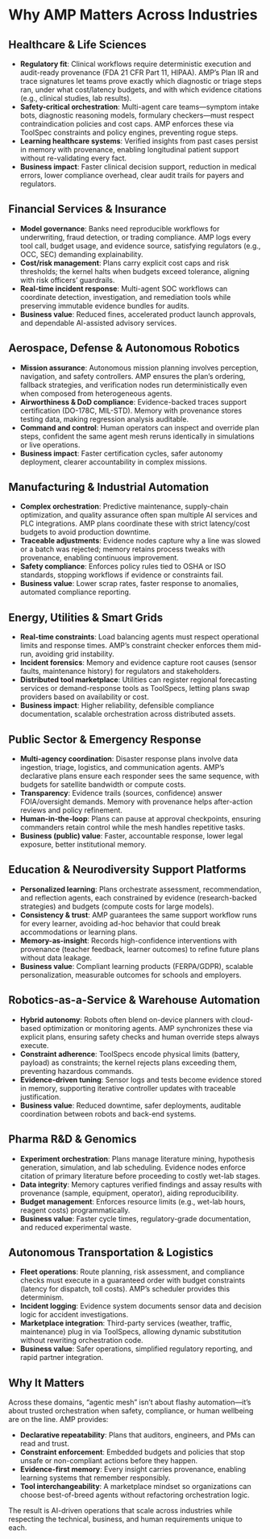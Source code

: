 # Why AMP Matters Across Industries

## Healthcare & Life Sciences
- **Regulatory fit**: Clinical workflows require deterministic execution and audit-ready provenance (FDA 21 CFR Part 11, HIPAA). AMP’s Plan IR and trace signatures let teams prove exactly which diagnostic or triage steps ran, under what cost/latency budgets, and with which evidence citations (e.g., clinical studies, lab results).
- **Safety-critical orchestration**: Multi-agent care teams—symptom intake bots, diagnostic reasoning models, formulary checkers—must respect contraindication policies and cost caps. AMP enforces these via ToolSpec constraints and policy engines, preventing rogue steps.
- **Learning healthcare systems**: Verified insights from past cases persist in memory with provenance, enabling longitudinal patient support without re-validating every fact.
- **Business impact**: Faster clinical decision support, reduction in medical errors, lower compliance overhead, clear audit trails for payers and regulators.

## Financial Services & Insurance
- **Model governance**: Banks need reproducible workflows for underwriting, fraud detection, or trading compliance. AMP logs every tool call, budget usage, and evidence source, satisfying regulators (e.g., OCC, SEC) demanding explainability.
- **Cost/risk management**: Plans carry explicit cost caps and risk thresholds; the kernel halts when budgets exceed tolerance, aligning with risk officers’ guardrails.
- **Real-time incident response**: Multi-agent SOC workflows can coordinate detection, investigation, and remediation tools while preserving immutable evidence bundles for audits.
- **Business value**: Reduced fines, accelerated product launch approvals, and dependable AI-assisted advisory services.

## Aerospace, Defense & Autonomous Robotics
- **Mission assurance**: Autonomous mission planning involves perception, navigation, and safety controllers. AMP ensures the plan’s ordering, fallback strategies, and verification nodes run deterministically even when composed from heterogeneous agents.
- **Airworthiness & DoD compliance**: Evidence-backed traces support certification (DO-178C, MIL-STD). Memory with provenance stores testing data, making regression analysis auditable.
- **Command and control**: Human operators can inspect and override plan steps, confident the same agent mesh reruns identically in simulations or live operations.
- **Business impact**: Faster certification cycles, safer autonomy deployment, clearer accountability in complex missions.

## Manufacturing & Industrial Automation
- **Complex orchestration**: Predictive maintenance, supply-chain optimization, and quality assurance often span multiple AI services and PLC integrations. AMP plans coordinate these with strict latency/cost budgets to avoid production downtime.
- **Traceable adjustments**: Evidence nodes capture why a line was slowed or a batch was rejected; memory retains process tweaks with provenance, enabling continuous improvement.
- **Safety compliance**: Enforces policy rules tied to OSHA or ISO standards, stopping workflows if evidence or constraints fail.
- **Business value**: Lower scrap rates, faster response to anomalies, automated compliance reporting.

## Energy, Utilities & Smart Grids
- **Real-time constraints**: Load balancing agents must respect operational limits and response times. AMP’s constraint checker enforces them mid-run, avoiding grid instability.
- **Incident forensics**: Memory and evidence capture root causes (sensor faults, maintenance history) for regulators and stakeholders.
- **Distributed tool marketplace**: Utilities can register regional forecasting services or demand-response tools as ToolSpecs, letting plans swap providers based on availability or cost.
- **Business impact**: Higher reliability, defensible compliance documentation, scalable orchestration across distributed assets.

## Public Sector & Emergency Response
- **Multi-agency coordination**: Disaster response plans involve data ingestion, triage, logistics, and communication agents. AMP’s declarative plans ensure each responder sees the same sequence, with budgets for satellite bandwidth or compute costs.
- **Transparency**: Evidence trails (sources, confidence) answer FOIA/oversight demands. Memory with provenance helps after-action reviews and policy refinement.
- **Human-in-the-loop**: Plans can pause at approval checkpoints, ensuring commanders retain control while the mesh handles repetitive tasks.
- **Business (public) value**: Faster, accountable response, lower legal exposure, better institutional memory.

## Education & Neurodiversity Support Platforms
- **Personalized learning**: Plans orchestrate assessment, recommendation, and reflection agents, each constrained by evidence (research-backed strategies) and budgets (compute costs for large models).
- **Consistency & trust**: AMP guarantees the same support workflow runs for every learner, avoiding ad-hoc behavior that could break accommodations or learning plans.
- **Memory-as-insight**: Records high-confidence interventions with provenance (teacher feedback, learner outcomes) to refine future plans without data leakage.
- **Business value**: Compliant learning products (FERPA/GDPR), scalable personalization, measurable outcomes for schools and employers.

## Robotics-as-a-Service & Warehouse Automation
- **Hybrid autonomy**: Robots often blend on-device planners with cloud-based optimization or monitoring agents. AMP synchronizes these via explicit plans, ensuring safety checks and human override steps always execute.
- **Constraint adherence**: ToolSpecs encode physical limits (battery, payload) as constraints; the kernel rejects plans exceeding them, preventing hazardous commands.
- **Evidence-driven tuning**: Sensor logs and tests become evidence stored in memory, supporting iterative controller updates with traceable justification.
- **Business value**: Reduced downtime, safer deployments, auditable coordination between robots and back-end systems.

## Pharma R&D & Genomics
- **Experiment orchestration**: Plans manage literature mining, hypothesis generation, simulation, and lab scheduling. Evidence nodes enforce citation of primary literature before proceeding to costly wet-lab stages.
- **Data integrity**: Memory captures verified findings and assay results with provenance (sample, equipment, operator), aiding reproducibility.
- **Budget management**: Enforces resource limits (e.g., wet-lab hours, reagent costs) programmatically.
- **Business value**: Faster cycle times, regulatory-grade documentation, and reduced experimental waste.

## Autonomous Transportation & Logistics
- **Fleet operations**: Route planning, risk assessment, and compliance checks must execute in a guaranteed order with budget constraints (latency for dispatch, toll costs). AMP’s scheduler provides this determinism.
- **Incident logging**: Evidence system documents sensor data and decision logic for accident investigations.
- **Marketplace integration**: Third-party services (weather, traffic, maintenance) plug in via ToolSpecs, allowing dynamic substitution without rewriting orchestration code.
- **Business value**: Safer operations, simplified regulatory reporting, and rapid partner integration.

## Why It Matters
Across these domains, “agentic mesh” isn’t about flashy automation—it’s about trusted orchestration when safety, compliance, or human wellbeing are on the line. AMP provides:
- **Declarative repeatability**: Plans that auditors, engineers, and PMs can read and trust.
- **Constraint enforcement**: Embedded budgets and policies that stop unsafe or non-compliant actions before they happen.
- **Evidence-first memory**: Every insight carries provenance, enabling learning systems that remember responsibly.
- **Tool interchangeability**: A marketplace mindset so organizations can choose best-of-breed agents without refactoring orchestration logic.

The result is AI-driven operations that scale across industries while respecting the technical, business, and human requirements unique to each.
